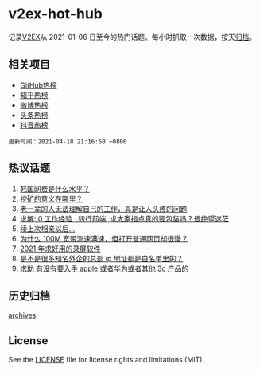 # v2ex-hot-hub

 记录[V2EX](https://www.v2ex.com/)从 2021-01-06 日至今的热门话题。每小时抓取一次数据，按天[归档](archives)。
 
 ## 相关项目

- [GitHub热榜](https://github.com/snaildev/github-hot-hub)
- [知乎热榜](https://github.com/snaildev/zhihu-hot-hub)
- [微博热榜](https://github.com/snaildev/weibo-hot-hub)
- [头条热榜](https://github.com/snaildev/toutiao-hot-hub)
- [抖音热榜](https://github.com/snaildev/douyin-hot-hub)


 `更新时间：2021-04-18 21:16:50 +0800`

## 热议话题

1. [韩国网费是什么水平？](https://www.v2ex.com/t/771392)
1. [挖矿的意义在哪里？](https://www.v2ex.com/t/771413)
1. [老一辈的人无法理解自己的工作，真是让人头疼的问题](https://www.v2ex.com/t/771477)
1. [求解: 0 工作经验 , 转行前端 ,求大家指点真的要包装吗 ? 很绝望迷茫](https://www.v2ex.com/t/771456)
1. [续上次相亲以后…](https://www.v2ex.com/t/771372)
1. [为什么 100M 宽带测速满速，但打开普通网页却很慢？](https://www.v2ex.com/t/771412)
1. [2021 年求好用的录屏软件](https://www.v2ex.com/t/771406)
1. [是不是很多知名外企的总部 ip 地址都是白名单里的？](https://www.v2ex.com/t/771354)
1. [求助 有没有要入手 apple 或者华为或者其他 3c 产品的](https://www.v2ex.com/t/771360)

## 历史归档

[archives](archives)

## License

See the [LICENSE](LICENSE) file for license rights and limitations (MIT).
